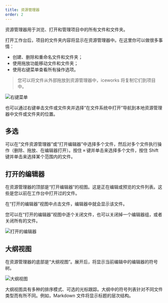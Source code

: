 ```yaml
---
title: 资源管理器
order: 2
---
```


资源管理器用于浏览、打开和管理项目中的所有文件和文件夹。

打开工作台后，项目的文件夹内容将显示在资源管理器中。在这里你可以做很多事情：

- 创建、删除和重命名文件和文件夹；
- 使用拖放功能移动文件和文件夹；
- 使用右键菜单查看所有操作选项。

> 您可以将文件从外部拖放到资源管理器中，iceworks 将复制它们到项目中。

![右键菜单](https://img.alicdn.com/tfs/TB1CgNatVY7gK0jSZKzXXaikpXa-636-1014.png)

也可以通过右键单击文件或文件夹并选择“在文件系统中打开”导航到本地资源管理器中文件或文件夹的位置。

## 多选

可以在“文件资源管理器”或“打开编辑器”中选择多个文件，然后对多个文件执行操作（删除、拖放、在编辑器打开）。按住 `⌘` 键并单击来选择多个文件，按住 Shift 键并单击来选择某个范围内的文件。

## 打开的编辑器

在资源管理器的顶部是“打开编辑器”的视图。这是正在编辑或预览的文件列表。这些是您以前在工作台中打开过的文件。

在“打开的编辑器”视图中点击文件，编辑器中就会显示该文件。

您可以在“打开的编辑器”视图中逐个关闭文件，也可以关闭掉一个编辑器组，或者关闭所有的文件。

![打开的编辑器](https://img.alicdn.com/tfs/TB14KlbtVY7gK0jSZKzXXaikpXa-960-600.gif)

## 大纲视图

在资源管理器的底部是“大纲视图”。展开后，将显示当前编辑中的编辑器的符号树。

![大纲视图](https://img.alicdn.com/tfs/TB1LfBft5_1gK0jSZFqXXcpaXXa-716-228.png)

大纲视图具有多种的排序模式、可选的光标跟踪。大纲中的符号列表针对不同文件类型而有所不同。例如，Markdown 文件将显示标题的层次结构。


